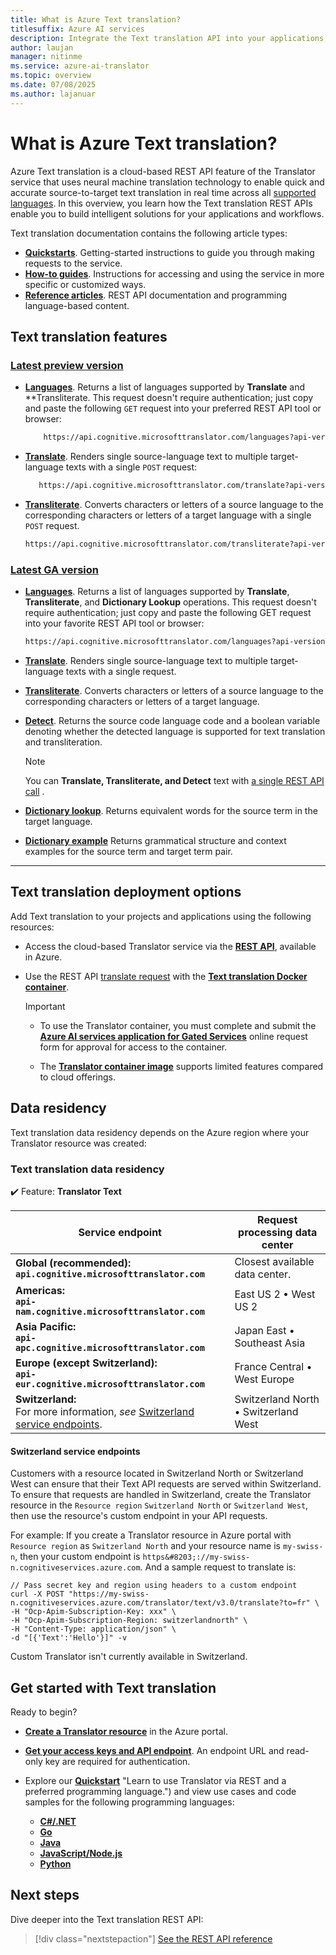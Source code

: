 ```yaml
---
title: What is Azure Text translation?
titlesuffix: Azure AI services
description: Integrate the Text translation API into your applications, websites, tools, and other solutions for multi-language user experiences.
author: laujan
manager: nitinme
ms.service: azure-ai-translator
ms.topic: overview
ms.date: 07/08/2025
ms.author: lajanuar
---
```


# What is Azure Text translation?

 Azure Text translation is a cloud-based REST API feature of the Translator service that uses neural machine translation technology to enable quick and accurate source-to-target text translation in real time across all [supported languages](../language-support.md). In this overview, you learn how the Text translation REST APIs enable you to build intelligent solutions for your applications and workflows.

Text translation documentation contains the following article types:

* [**Quickstarts**](quickstart/rest-api.md). Getting-started instructions to guide you through making requests to the service.
* [**How-to guides**](../how-to/create-translator-resource.md). Instructions for accessing and using the service in more specific or customized ways.
* [**Reference articles**](reference/v3/reference.md). REST API documentation and programming language-based content.

## Text translation features

### [Latest preview version](#tab/linux)

* [**Languages**](reference/preview/get-languages.md). Returns a list of languages supported by **Translate** and **Transliterate. This request doesn't require authentication; just copy and paste the following `GET` request into your preferred REST API tool or browser:

    ```bash
        https://api.cognitive.microsofttranslator.com/languages?api-version=2025-05-01-preview

    ```

* [**Translate**](reference/preview/translate-api.md). Renders single source-language text to multiple target-language texts with a single `POST` request:

    ```bash
       https://api.cognitive.microsofttranslator.com/translate?api-version=2025-05-01-preview

    ```
* [**Transliterate**](reference/preview/transliterate-api.md). Converts characters or letters of a source language to the corresponding characters or letters of a target language with a single `POST` request.

    ```bash
    https://api.cognitive.microsofttranslator.com/transliterate?api-version=2025-05-01-preview
    ```


### [Latest GA version](#tab/windows)

* [**Languages**](reference/v3/languages.md). Returns a list of languages supported by **Translate**, **Transliterate**, and **Dictionary Lookup** operations. This request doesn't require authentication; just copy and paste the following GET request into your favorite REST API tool or browser:

    ```bash
    https://api.cognitive.microsofttranslator.com/languages?api-version=3.0
    ```

* [**Translate**](reference/v3/translate.md#translate-to-multiple-languages). Renders single source-language text to multiple target-language texts with a single request.

* [**Transliterate**](reference/v3/transliterate.md). Converts characters or letters of a source language to the corresponding characters or letters of a target language.

* [**Detect**](reference/v3/detect.md). Returns the source code language code and a boolean variable denoting whether the detected language is supported for text translation and transliteration.

    > [!NOTE]
    > You can **Translate, Transliterate, and Detect** text with [a single REST API call](reference/v3/translate.md#translate-a-single-input-with-language-autodetection) .

* [**Dictionary lookup**](reference/v3/dictionary-lookup.md). Returns equivalent words for the source term in the target language.
* [**Dictionary example**](reference/v3/dictionary-examples.md) Returns grammatical structure and context examples for the source term and target term pair.

---

## Text translation deployment options

Add Text translation to your projects and applications using the following resources:

* Access the cloud-based Translator service via the [**REST API**](reference/rest-api-guide.md), available in Azure.

* Use the REST API [translate request](../containers/translator-container-supported-parameters.md) with the [**Text translation Docker container**](../containers/translator-how-to-install-container.md).

    > [!IMPORTANT]
    >
    > * To use the Translator container, you must complete and submit the [**Azure AI services application for Gated Services**](https://aka.ms/csgate-translator) online request form for approval for access to the container.
    >
    > * The [**Translator container image**](https://mcr.microsoft.com/product/azure-cognitive-services/translator/text-translation/about) supports limited features compared to cloud offerings.
    >

## Data residency

Text translation data residency depends on the Azure region where your Translator resource was created:

### Text translation data residency

✔️ Feature: **Translator Text** </br>

| Service endpoint | Request processing data center |
|------------------|--------------------------|
|**Global (recommended):**</br>**`api.cognitive.microsofttranslator.com`**|Closest available data center.|
|**Americas:**</br>**`api-nam.cognitive.microsofttranslator.com`**|East US 2 &bull; West US 2|
|**Asia Pacific:**</br>**`api-apc.cognitive.microsofttranslator.com`**|Japan East &bull; Southeast Asia|
|**Europe (except Switzerland):**</br>**`api-eur.cognitive.microsofttranslator.com`**|France Central &bull; West Europe|
|**Switzerland:**</br> For more information, *see* [Switzerland service endpoints](#switzerland-service-endpoints).|Switzerland North &bull; Switzerland West|

#### Switzerland service endpoints

Customers with a resource located in Switzerland North or Switzerland West can ensure that their Text API requests are served within Switzerland. To ensure that requests are handled in Switzerland, create the Translator resource in the `Resource region` `Switzerland North` or `Switzerland West`, then use the resource's custom endpoint in your API requests.

For example: If you create a Translator resource in Azure portal with `Resource region` as `Switzerland North` and your resource name is `my-swiss-n`, then your custom endpoint is `https&#8203;://my-swiss-n.cognitiveservices.azure.com`. And a sample request to translate is:

```curl
// Pass secret key and region using headers to a custom endpoint
curl -X POST "https://my-swiss-n.cognitiveservices.azure.com/translator/text/v3.0/translate?to=fr" \
-H "Ocp-Apim-Subscription-Key: xxx" \
-H "Ocp-Apim-Subscription-Region: switzerlandnorth" \
-H "Content-Type: application/json" \
-d "[{'Text':'Hello'}]" -v
```

Custom Translator isn't currently available in Switzerland.

## Get started with Text translation

Ready to begin?

* [**Create a Translator resource**](../how-to/create-translator-resource.md "Go to the Azure portal.") in the Azure portal.

* [**Get your access keys and API endpoint**](../how-to/create-translator-resource.md#authentication-keys-and-endpoint-url). An endpoint URL and read-only key are required for authentication.

* Explore our [**Quickstart**](quickstart/rest-api.md) "Learn to use Translator via REST and a preferred programming language.") and view use cases and code samples for the following programming languages:
  * [**C#/.NET**](quickstart/rest-api.md?tabs=csharp)
  * [**Go**](quickstart/rest-api.md?tabs=go)
  * [**Java**](quickstart/rest-api.md?tabs=java)
  * [**JavaScript/Node.js**](quickstart/rest-api.md?tabs=nodejs)
  * [**Python**](quickstart/rest-api.md?tabs=python)

## Next steps

Dive deeper into the Text translation REST API:

> [!div class="nextstepaction"]
> [See the REST API reference](reference/v3/reference.md)
